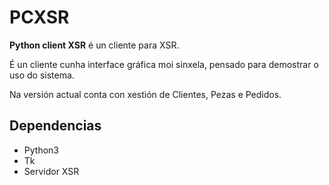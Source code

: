 # PCXSR

**Python client XSR** é un cliente para XSR.

É un cliente cunha interface gráfica moi sinxela, pensado para demostrar o uso do sistema.

Na versión actual conta con xestión de Clientes, Pezas e Pedidos.

## Dependencias

+ Python3
+ Tk
+ Servidor XSR